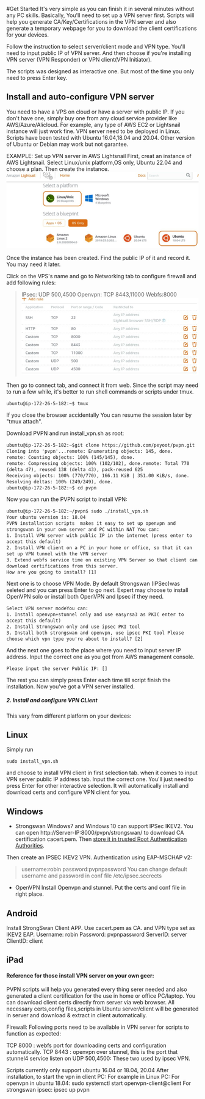 #Get Started
It's very simple as you can finish it in several minutes without any PC skills. Basically, You'll need to set up a VPN server first. Scripts will help you generate CA/Key/Certifications in the VPN server and also generate a temporary webpage for you to download the client certifications for your devices.

Follow the instruction to select server/client mode and VPN type. You'll need to input public IP of VPN server. And then choose if you're installing VPN server (VPN Responder) or VPN client(VPN Initiator).

The scripts was designed as interactive one. But most of the time you only need to press Enter key.

## Install and auto-configure VPN server
You need to have a VPS on cloud or have a server with public IP. If you don't have one, simply buy one from any cloud service provider like AWS/Azure/Alicloud. For example, any type of AWS EC2 or Lightsnail instance will just work fine. VPN server need to be deployed in Linux. Scripts have been tested with Ubuntu 16.04,18.04 and 20.04. Other version of Ubuntu or Debian may work but not garantee.

EXAMPLE: Set up VPN server in AWS Lightsnail
First, creat an instance of AWS Lightsnail. Select Linux/unix platform,OS only, Ubuntu 22.04 and choose a plan. Then create the instance.
![](https://raw.githubusercontent.com/peyoot/pic_bed/master/imagesaws-lightsnail-1.PNG)

Once the instance has been created. Find the public IP of it and record it. You may need it later.

Click on the VPS's name and go to Networking tab to configure firewall  and add following rules:
> IPsec: UDP 500,4500
> Openvpn: TCP 8443,11000
> Webfs:8000
![](https://raw.githubusercontent.com/peyoot/pic_bed/master/images20200920071014.png)

Then go to connect tab, and connect it from web. Since the script may need to run a few while, it's better to run shell commands or scripts under tmux. 
```
ubuntu@ip-172-26-5-182:~$ tmux
```
If you close the browser accidentally You can resume the session later by "tmux attach".

Download PVPN and run install_vpn.sh as root:
```
ubuntu@ip-172-26-5-182:~$git clone https://github.com/peyoot/pvpn.git
Cloning into 'pvpn'...remote: Enumerating objects: 145, done.
remote: Counting objects: 100% (145/145), done.
remote: Compressing objects: 100% (102/102), done.remote: Total 770 (delta 47), reused 138 (delta 43), pack-reused 625
Receiving objects: 100% (770/770), 166.11 KiB | 351.00 KiB/s, done.
Resolving deltas: 100% (249/249), done.
ubuntu@ip-172-26-5-182:~$ cd pvpn
```
Now you can run the PVPN script to install VPN:

```
ubuntu@ip-172-26-5-182:~/pvpn$ sudo ./install_vpn.sh
Your ubuntu version is: 18.04
PVPN installation scripts  makes it easy to set up openvpn and strongswan in your own server and PC within NAT You can:
1. Install VPN server with public IP in the internet (press enter to accept this default)
2. Install VPN client on a PC in your home or office, so that it can set up VPN tunnel with the VPN server
3. Extend webfs service time on existing VPN Server so that client can download certifications from this server.
How are you going to install? [1]
```

Next one is to choose VPN Mode. By default Strongswan (IPSec)was seleted and you can press Enter to go next. Expert may choose to install OpenVPN solo or install both OpenVPN and Ipsec if they need. 

```
Select VPN server modeYou can:
1. Install openvpn+stunnel only and use easyrsa3 as PKI( enter to accept this default)
2. Install Strongswan only and use ipsec PKI tool
3. Install both strongswan and openvpn, use ipsec PKI tool Please choose which vpn type you're about to install? [2] 
```

And the next one goes to the place where you need to input server IP address. Input the correct one as you got from AWS management console.
```
Please input the server Public IP: []
```

The rest you can simply press Enter each time till script finish the installation.
Now you've got a VPN server installed.

##### 2. Install and configure VPN CLient
This vary from different platform on your devices:

Linux
---
Simply run
```
sudo install_vpn.sh
```
and choose to install VPN client in first selection tab. when it comes to input VPN server public IP address tab. Input the correct one. You'll just need to press Enter for other interactive selection. It will automatically install and download certs and configure VPN client for you.

Windows
---

  * Strongswan
Windows7 and Windows 10 can support IPSec IKEV2. You can open http://Server-IP:8000/pvpn/strongswan/ to download CA certification cacert.pem. 
Then [store it in trusted Root Authentication Authorities](https://wiki.strongswan.org/projects/strongswan/wiki/Win7EapCert). 

Then create an IPSEC IKEV2 VPN. Authentication using EAP-MSCHAP v2:
> username:robin password:pvpnpassword
You can change default username and password in conf file /etc/ipsec.secrects

 * OpenVPN
Install Openvpn and stunnel. Put the certs and conf file in right place.


Android
---
Install StrongSwan Client APP. Use cacert.pem as CA. and VPN type set as IKEV2 EAP.
Username: robin
Password: pvpnpassword
ServerID: server
ClientID: client

iPad
---



#### Reference for those install VPN server on your own geer:

PVPN scripts will help you generated every thing serer needed and also generated a client certification for the use in home or office PC/laptop. You can download client certs directly from server via web browser.
All necessary certs,config files,scripts in Ubuntu server/client will be generated in server and download & extract in client automatically.

Firewall:
Following ports need to be available in VPN server for scripts to function as expected:

TCP 8000  :  webfs port for downloading certs and configuration automatically.
TCP 8443  :  openvpn over stunnel, this is the port that stunnel4 service listen on
UDP 500,4500:  These two used by ipsec VPN. 

Scripts currently only support ubuntu 16.04 or 18.04, 20.04
After installation, to start the vpn in client PC:
For example in Linux PC:
For openvpn in ubuntu 18.04:  sudo systemctl start openvpn-client@client
For strongswan ipsec: ipsec up pvpn


